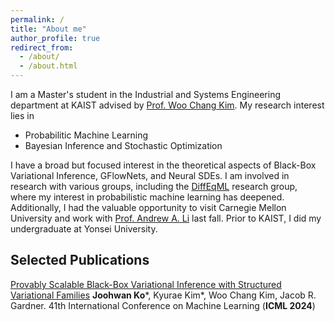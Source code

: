 ```yaml
---
permalink: /
title: "About me"
author_profile: true
redirect_from: 
  - /about/
  - /about.html
---
```


I am a Master's student in the Industrial and Systems Engineering department at KAIST advised by [Prof. Woo Chang Kim](https://felab.kaist.ac.kr/team.html). My research interest lies in 
- Probabilitic Machine Learning 
- Bayesian Inference and Stochastic Optimization

I have a broad but focused interest in the theoretical aspects of Black-Box Variational Inference, GFlowNets, and Neural SDEs. I am involved in research with various groups, including the [DiffEqML](https://github.com/DiffEqML) research group, where my interest in probabilistic machine learning has deepened. Additionally, I had the valuable opportunity to visit Carnegie Mellon University and work with [Prof. Andrew A. Li](https://www.andrew.cmu.edu/user/aali1/index.html) last fall. Prior to KAIST, I did my undergraduate at Yonsei University.

## Selected Publications

[Provably Scalable Black-Box Variational Inference with Structured Variational Families](https://arxiv.org/pdf/2401.10989)
**Joohwan Ko**\*, Kyurae Kim\*, Woo Chang Kim, Jacob R. Gardner.
41th International Conference on Machine Learning (**ICML 2024**)